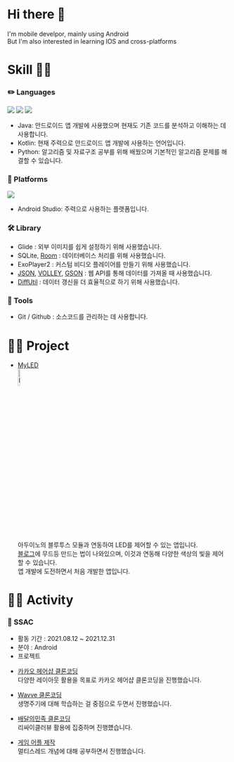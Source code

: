 # Hi there 👋

I'm mobile develpor, mainly using Android   
But I'm also interested in learning IOS and cross-platforms

   # Skill 🧑🏻         
   
   ### ✏️ Languages

<p>
  <img src="https://img.shields.io/badge/Java-white?style=flat-square&logo=Java&logoColor=FF2121"/>
  <img src="https://img.shields.io/badge/Kotlin-000000?style=flat-square&logo=Kotlin&logoColor=7F52FF"/> 
  <img src="https://img.shields.io/badge/Python-FFCF3F?style=flat-square&logo=Python&logoColor=3770A0"/>   
</p>   

+ Java: 안드로이드 앱 개발에 사용했으며 현재도 기존 코드를 분석하고 이해하는 데 사용합니다.
+ Kotlin: 현재 주력으로 안드로이드 앱 개발에 사용하는 언어입니다.   
+ Python: 알고리즘 및 자료구조 공부를 위해 배웠으며 기본적인 알고리즘 문제를 해결할 수 있습니다.   

### 🚉 Platforms

<p>
  <img src="https://img.shields.io/badge/Android-black?style=flat-square&logo=Android&logoColor=3DDC84"/>
</p>

+ Android Studio: 주력으로 사용하는 플랫폼입니다.


### 🛠 Library

   + Glide : 외부 이미지를 쉽게 설정하기 위해 사용했습니다.
   + SQLite, [Room](https://kmight0518.tistory.com/46) : 데이터베이스 처리를 위해 사용했습니다.   
   + ExoPlayer2 : 커스텀 비디오 플레이어를 만들기 위해 사용했습니다.   
   + [JSON](https://kmight0518.tistory.com/41), [VOLLEY](https://kmight0518.tistory.com/42), [GSON](https://kmight0518.tistory.com/43) : 웹 API를 통해 데이터를 가져올 때 사용했습니다.   
   + [DiffUtil](https://kmight0518.tistory.com/47) : 데이터 갱신을 더 효율적으로 하기 위해 사용했습니다.

### 📗 Tools

   + Git / Github : 소스코드를 관리하는 데 사용합니다.   


   # 🚴‍♀️ Project
   - [MyLED](https://github.com/creativeduck/MyLED)  
   <img src="https://user-images.githubusercontent.com/89892954/135578432-28d54c77-5908-422b-8076-a5193872661e.jpg" width="10%" height="10%" title="untitiled" alt="RubberDuck"></img>   
   아두이노의 블루투스 모듈과 연동하여 LED를 제어할 수 있는 앱입니다.   
   [블로그](https://kmight0518.tistory.com/3)에 무드등 만드는 법이 나와있으며, 이것과 연동해 다양한 색상의 빛을 제어할 수 있습니다.   
   앱 개발에 도전하면서 처음 개발한 앱입니다.


  # 🚴‍♀️ Activity
   ### 📗 SSAC
  
   + 활동 기간 : 2021.08.12 ~ 2021.12.31   
   + 분야 : Android   
   + 프로젝트   
   - [카카오 헤어샵 클론코딩](https://github.com/creativeduck/Kakao-hairshop-Clone)  
   다양한 레이아웃 활용을 목표로 카카오 헤어샵 클론코딩을 진행했습니다.
   
   - [Wavve 클론코딩](https://github.com/creativeduck/Wavve-Clone)  
   생명주기에 대해 학습하는 걸 중점으로 두면서 진행했습니다.
   
   - [배달의민족 클론코딩](https://github.com/creativeduck/MyLED)  
   리싸이클러뷰 활용에 집중하며 진행헀습니다.
   
   - [게임 어플 제작](https://github.com/creativeduck/MyLED)  
   멀티스레드 개념에 대해 공부하면서 진행했습니다.
   
   
   
   
   
